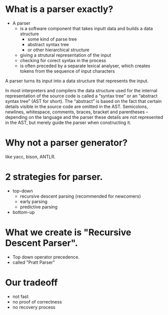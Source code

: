 # What is a parser exactly?
- A parser
    - is a software component that takes inputt data and builds a data structure
        - some kind of parse tree
        - abstract syntax tree
        - or other hierarchical structure
    - giving a strutural representation of the input
    - checking for corect syntax in the process
    - is often preceded by a separate lexical analyser, which creates tokens from the sequence of input characters

A parser turns its input into a data structure that represents the input.


In most interpreters and compilers the data structure used for the internal representation of the source code is called a “syntax tree” or an “abstract syntax tree” (AST for short). The “abstract” is based on the fact that certain details visible in the source code are omitted in the AST. Semicolons, newlines, whitespace, comments, braces, bracket and parentheses – depending on the language and the parser these details are not represented in the AST, but merely guide the parser when constructing it.

# Why not a parser generator?
like yacc, bison, ANTLR. 


# 2 strategies for parser.
- top-down
    - recursive descent parsing (recommended for newcomers)
    - early parsing
    - predictive parsing
- bottom-up


# What we create is "Recursive Descent Parser". 
- Top down operator precedence. 
- called "Pratt Parser"

# Our tradeoff
- not fast
- no proof of correctness
- no recovery process


